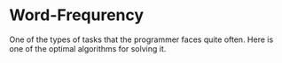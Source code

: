 # Word-Frequrency
One of the types of tasks that the programmer faces quite often. Here is one of the optimal algorithms for solving it.
